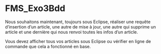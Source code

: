 # FMS_Exo3Bdd

Nous souhaitons maintenant, toujours sous Eclipse, réaliser une requête 
d’insertion d’un article, une autre de mise à jour, une autre qui supprime un article et une dernière qui nous renvoi toutes les infos d’un article. 

Vous devez afficher tous vos articles sous Eclipse ou vérifier en ligne de commande que cela a fonctionné en base.
